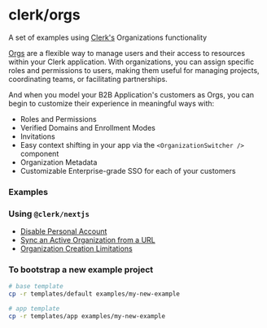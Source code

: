 # clerk/orgs

A set of examples using [Clerk's](https://clerk.com) Organizations functionality

[Orgs](https://clerk.com/docs/organizations/overview) are a flexible way to manage users and their access to resources within your Clerk application. With organizations, you can assign specific roles and permissions to users, making them useful for managing projects, coordinating teams, or facilitating partnerships.

And when you model your B2B Application's customers as Orgs, you can begin to customize their experience in meaningful ways with:

- Roles and Permissions
- Verified Domains and Enrollment Modes
- Invitations
- Easy context shifting in your app via the `<OrganizationSwitcher />` component
- Organization Metadata
- Customizable Enterprise-grade SSO for each of your customers

### Examples

### Using `@clerk/nextjs`

- [Disable Personal Account](examples/disable-personal-account-with-nextjs/)
- [Sync an Active Organization from a URL](examples/sync-org-with-url/)
- [Organization Creation Limitations](examples/limit-org-creation/)

### To bootstrap a new example project

```sh
# base template
cp -r templates/default examples/my-new-example

# app template
cp -r templates/app examples/my-new-example
```
